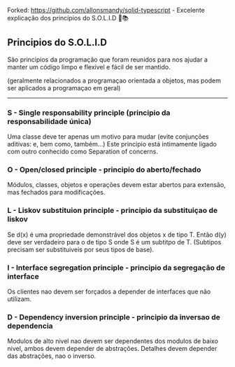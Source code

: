 Forked: https://github.com/allonsmandy/solid-typescript - Excelente explicação dos princípios do S.O.L.I.D 👏📚

## Principios do S.O.L.I.D

São principios da programação que foram reunidos para nos ajudar a manter um código limpo e flexível e fácil de ser mantido.

(geralmente relacionados a programaçao orientada a objetos, mas podem ser aplicados a programaçao em geral)

---

### S - Single responsability principle (principio da responsabilidade única)

Uma classe deve ter apenas um motivo para mudar (evite conjunções aditivas: e, bem como, também...) Este principio está intimamente ligado com outro conhecido como Separation of concerns.

### O - Open/closed principle - principio do aberto/fechado

Módulos, classes, objetos e operações devem estar abertos para extensão, mas fechados para modificações.

### L - Liskov substituion principle - principio da substituiçao de liskov

Se d(x) é uma propriedade demonstrável dos objetos x de tipo T. Então d(y) deve ser verdadeiro para o de tipo S onde S é um subtitpo de T. (Subtipos precisam ser substituiveis por seus tipos de base).

### I - Interface segregation principle - principio da segregação de interface

Os clientes nao devem ser forçados a depender de interfaces que não utilizam.

### D - Dependency inversion principle - principio da inversao de dependencia

Modulos de alto nivel nao devem ser dependentes dos modulos de baixo nivel, ambos devem depender de abstrações. Detalhes devem depender das abstrações, nao o inverso.

